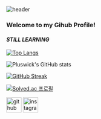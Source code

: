 ![header](https://capsule-render.vercel.app/api?type=waving&color=B897FF&height=300&section=header&text=Pluswick&fontSize=90)
### Welcome to my Gihub Profile!
#### _STILL LEARNING_ 

[![Top Langs](https://github-readme-stats.vercel.app/api/top-langs/?username=pluswick&layout=donut)](https://github.com/anuraghazra/github-readme-stats)

![Pluswick's GitHub stats](https://github-readme-stats.vercel.app/api?username=pluswick&show_icons=true&theme=radical)

[![GitHub Streak](https://streak-stats.demolab.com?user=pluswick&theme=great-gatsby&short_numbers=true&mode=weekly)](https://git.io/streak-stats)

[![Solved.ac
프로필](http://mazassumnida.wtf/api/v2/generate_badge?boj={kevinkim814})](https://solved.ac/{kevinkim814})


[<img src='https://cdn.jsdelivr.net/npm/simple-icons@3.0.1/icons/github.svg' alt='github' height='40'>](https://github.com/Pluswick)  [<img src='https://cdn.jsdelivr.net/npm/simple-icons@3.0.1/icons/instagram.svg' alt='instagram' height='40'>](https://www.instagram.com/pluswick_814/)  
